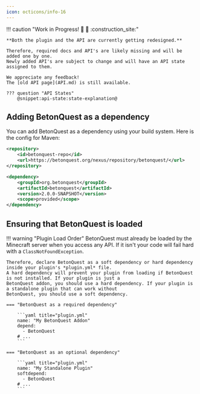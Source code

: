 ```yaml
---
icon: octicons/info-16
---
```

!!! caution "Work in Progress! :construction: :construction_worker:  :construction_site:"

    **Both the plugin and the API are currently getting redesigned.**
    
    Therefore, required docs and API's are likely missing and will be added one by one.
    Newly added API's are subject to change and will have an API state assigned to them.

    We appreciate any feedback!
    The [old API page](API.md) is still available.

    ??? question "API States"
        @snippet:api-state:state-explanation@

 
## Adding BetonQuest as a dependency

You can add BetonQuest as a dependency using your build system. Here is the config for Maven:

```XML title="Add this to your repositories tag"
<repository>
    <id>betonquest-repo</id>
    <url>https://betonquest.org/nexus/repository/betonquest/</url>
</repository>
```

```XML title="Add this to your dependencies tag"
<dependency>
    <groupId>org.betonquest</groupId>
    <artifactId>betonquest</artifactId>
    <version>2.0.0-SNAPSHOT</version>
    <scope>provided</scope>
</dependency>
```

## Ensuring that BetonQuest is loaded

!!! warning "Plugin Load Order"
    BetonQuest must already be loaded by the Minecraft server when you access any API.
    If it isn't your code will fail hard with a `ClassNotFoundException`.
    
    Therefore, declare BetonQuest as a soft dependency or hard dependency inside your plugin's *plugin.yml* file.
    A hard dependency will prevent your plugin from loading if BetonQuest is not installed. If your plugin is just a 
    BetonQuest addon, you should use a hard dependency. If your plugin is a standalone plugin that can work without
    BetonQuest, you should use a soft dependency.
    
    === "BetonQuest as a required dependency"
        
        ```yaml title="plugin.yml"
        name: "My BetonQuest Addon"
        depend:
          - BetonQuest
        # ...
        ```
    
    === "BetonQuest as an optional dependency"
        
        ```yaml title="plugin.yml"
        name: "My Standalone Plugin"
        softdepend:
          - BetonQuest
        # ...
        ```
